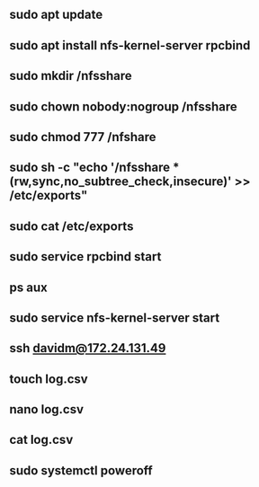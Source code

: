 ## sudo apt update
## sudo apt install nfs-kernel-server rpcbind
## sudo mkdir /nfsshare
## sudo chown nobody:nogroup /nfsshare
## sudo chmod 777 /nfshare
## sudo sh -c "echo '/nfsshare *(rw,sync,no_subtree_check,insecure)' >> /etc/exports"
## sudo cat /etc/exports
## sudo service rpcbind start
## ps aux
## sudo service nfs-kernel-server start

## ssh davidm@172.24.131.49

## touch log.csv
## nano log.csv
## cat log.csv

## sudo systemctl poweroff
